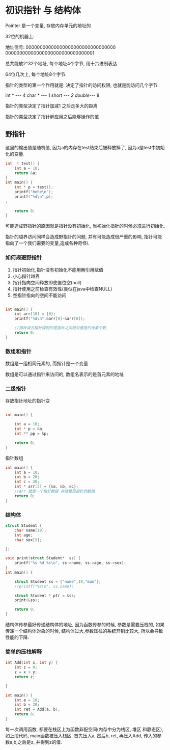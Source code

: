 # 初识指针 与 结构体

Pointer 是一个变量, 存放内存单元的地址的

32位的机器上:

地址信号:
00000000000000000000000000000000
00000000000000000000000000000001

总共能放2^32个地址, 每个地址4个字节, 用十六进制表达

64位几次上, 每个地址8个字节.

指针的类型的第一个作用就是: 决定了指针的访问权限, 也就是能访问几个字节.

int *  --- 4
char * --- 1
short *--- 2
double*--- 8

指针的类型决定了指针加减1 之后走多大的距离

指针的类型决定了指针解应用之后能够操作的值


## 野指针

这里的输出值是随机值, 因为a的内存在test结束后被释放掉了, 因为a是test中初始化的变量.

```c
int  * test() {
    int a = 10;
    return &a;
}
int main() {
    int * p = test();
    printf("hehe\n");
    printf("%d\n",p);
;
    
    return 0;
}
```
可能造成野指针的原因就是指针没有初始化, 当初始化指针的时候必须进行初始化.

指针的越界访问同样会造成野指针的问题, 并有可能造成很严重的影响, 指针可能指向了一个我们需要的变量,造成各种奇怪i.

### 如何规避野指针

1. 指针初始化,指针没有初始化不能用解引用赋值
2. 小心指针越界
3. 指针指向空间释放即使置位空(null)
4. 指针使用之前检查有效性(类似在java中检查NULL)
5. 空指针指向的空间不能访问


```c

int main() {
    int arr[10] = {0};
    printf("%d\n",&arr[9]-&arr[0]);

    //指针减去指针得到的是指针之间绝对值是的元素个数 
    return 0;
}
```
### 数组和指针

数组是一组相同元素的, 而指针是一个变量

数组是可以通过指针来访问的, 数组名表示的是首元素的地址


###  二级指针

存放指针地址的指针变

```c

int main() {

    int a = 10;
    int * p = &a;
    int ** pp = &p;

    return 0;
}
```

指针数组
```c
int main() {
    int a = 10;
    int b = 20;
    int c = 30;
    int * arr[3] = {&a, &b, &c};
    //arr 就是一个指针数组 存放整型指针的数组
    return 0;
}
```

### 结构体

```c
struct Student {
    char name[10];
    int age;
    char sex[5];

};

void print(struct Student*  ss) {
    printf("%s %d %s\n", ss->name, ss->age, ss->sex);
}
int main() {

    struct Student ss = {"name",19,"man"};
    //printf("%s\n", ss.name);

    struct Student * ptr = &ss;
    print(&ss);

    return 0;
}
```
结构体传参最好传递结构体的地址, 因为函数传参的时候, 参数是需要压栈的, 如果传递一个结构体对象的时候, 结构体过大,参数压栈的系统开销比较大, 所以会导致性能的下降.

### 简单的压栈解释

```c
int Add(int x, int y) {
    int z = 0;
    z = x + y;
    return z;

}

int main() {
    int a = 10;
    int b = 20;
    int ret = Add(a, b);
    return 0;
}
```

每一次调用函数, 都要在栈区上为函数非配空间(内存中分为栈区, 堆区 和静态区), 如上段代码, main函数被压入栈区, 首先压入a, 然后b, ret, 再压入Add, 传入的参数a,b,之后是z, 并得到z的值.

